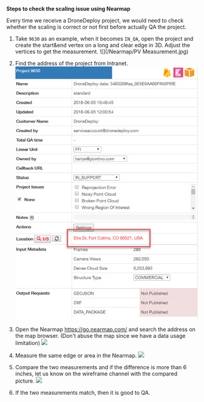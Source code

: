 **Steps to check the scaling issue using Nearmap**

Every time we receive a DroneDeploy project, we would need to check whether the scaling is correct or not first before actually QA the project. 

1. Take `9630` as an example, when it becomes `IN_QA`, open the project and create the start&end vertex on a long and clear edge in 3D. Adjust the vertices to get the measurement.
![](/Nearmap/PV Measurement.jpg)

2. Find the address of the project from Intranet.
![](/Nearmap/address.jpg)

3. Open the Nearmap https://go.nearmap.com/ and search the address on the map browser. (Don't abuse the map since we have a data usage limitation)
![](http://pointivo-drop.s3.amazonaws.com/TianzeMedia/Nearmap.gif)

4. Measure the same edge or area in the Nearmap.
![](http://pointivo-drop.s3.amazonaws.com/TianzeMedia/Nearmap%20Measurement.gif)

5. Compare the two measurements and if the difference is more than 6 inches, let us know on the wireframe channel with the compared picture.
![](/assets/comparison.jpg)

6. If the two measurements match, then it is good to QA.
